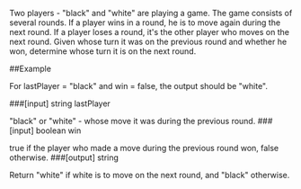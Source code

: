 Two players - "black" and "white" are playing a game. The game consists of several rounds. If a player wins in a round, he is to move again during the next round. If a player loses a round, it's the other player who moves on the next round. Given whose turn it was on the previous round and whether he won, determine whose turn it is on the next round.

##Example

For lastPlayer = "black" and win = false, the output should be "white".

###[input] string lastPlayer

"black" or "white" - whose move it was during the previous round.
###[input] boolean win

true if the player who made a move during the previous round won, false otherwise.
###[output] string

Return "white" if white is to move on the next round, and "black" otherwise.

